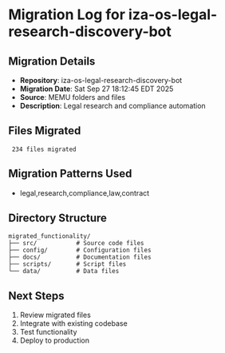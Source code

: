 # Migration Log for iza-os-legal-research-discovery-bot

## Migration Details
- **Repository**: iza-os-legal-research-discovery-bot
- **Migration Date**: Sat Sep 27 18:12:45 EDT 2025
- **Source**: MEMU folders and files
- **Description**: Legal research and compliance automation

## Files Migrated
     234 files migrated

## Migration Patterns Used
- legal,research,compliance,law,contract

## Directory Structure
```
migrated_functionality/
├── src/           # Source code files
├── config/        # Configuration files
├── docs/          # Documentation files
├── scripts/       # Script files
└── data/          # Data files
```

## Next Steps
1. Review migrated files
2. Integrate with existing codebase
3. Test functionality
4. Deploy to production

